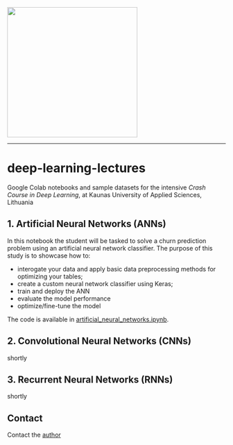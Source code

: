<img src="https://www.kaunokolegija.lt/kk_wp_content/uploads/sites/5/2020/05/kaunas-university-of-applied-sciences.png" width="300"/>

------

# deep-learning-lectures

Google Colab notebooks and sample datasets for the intensive *Crash Course in Deep Learning*, at Kaunas University of Applied Sciences, Lithuania

## 1. Artificial Neural Networks (ANNs)

In this notebook the student will be tasked to solve a churn prediction problem using an artificial neural network classifier. The purpose of this study is to showcase how to:
- interogate your data and apply basic data preprocessing methods for optimizing your tables;
- create a custom neural network classifier using Keras;
- train and deploy the ANN
- evaluate the model performance
- optimize/fine-tune the model

The code is available in [artificial_neural_networks.ipynb](https://raw.githubusercontent.com/georgiosouzounis/deep-learning-lectures/main/artificial_neural_networks.ipynb).


## 2. Convolutional Neural Networks (CNNs)

shortly

## 3. Recurrent Neural Networks (RNNs)

shortly

## Contact

Contact the [author](mailto:georgios.ouzounis@gmail.com) 


